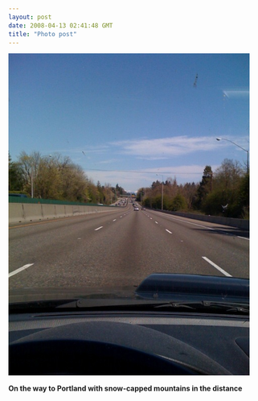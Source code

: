 ```yaml
---
layout: post
date: 2008-04-13 02:41:48 GMT
title: "Photo post"
---
```

![travisj](/images/fa11e8229052e9a453be658680278e71fb9a35621fcab36c8b3ad193ef0451a2.jpg)

<b>On the way to Portland with snow-capped mountains in the distance</b>